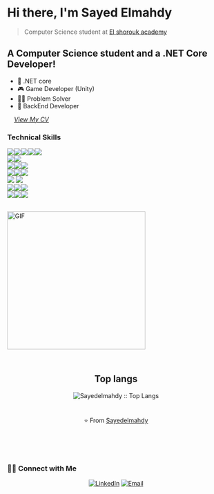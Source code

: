 # Hi there, I'm Sayed Elmahdy
> Computer Science student at [El shorouk academy](https://www.sha.edu.eg/)

## A Computer Science student and a .NET Core Developer!

- 🌱 .NET core
- 🎮 Game Developer (Unity)
- 👨‍💻 Problem Solver
- 🚀 BackEnd Developer 

&nbsp; &nbsp; *[View My CV](https://drive.google.com/file/d/1Hx9ra8fKD8HJQcJcWhFqrM-9KET2q-vW/view)*
<br />

### Technical Skills
<img src="https://img.shields.io/badge/c%23-%23239120.svg?style=for-the-badge&logo=csharp&logoColor=white"><img src="https://img.shields.io/badge/Microsoft%20SQL%20Server-CC2927?style=for-the-badge&logo=microsoft%20sql%20server&logoColor=white"><img src="https://img.shields.io/badge/.NET-5C2D91?style=for-the-badge&logo=.net&logoColor=white"><img src="https://img.shields.io/badge/Flutter-%2302569B.svg?style=for-the-badge&logo=Flutter&logoColor=white"><img src="https://img.shields.io/badge/unity-%23000000.svg?style=for-the-badge&logo=unity&logoColor=white"><br />
<img src="https://img.shields.io/badge/-Problem%20Solving-ffa804?style=flat"><img src="https://img.shields.io/badge/-C%20&%20C++-659ad2?style=flat&logo=c%2B%2B&logoColor=ffffff"> <br />
<img src = "https://img.shields.io/badge/-HTML5-E34F26?style=flat&logo=html5&logoColor=white"><img src = "https://img.shields.io/badge/-CSS3-1572B6?style=flat&logo=css3&logoColor=white"><img src="https://img.shields.io/badge/-JavaScript-black?style=flat&logo=javascript&logoColor=eed718"> <br />
<img src="https://img.shields.io/badge/-Java 8-06305b?style=flat&logo=java&logoColor=white"><img src="https://img.shields.io/badge/-Python%203-black?style=flat&logo=python&logoColor=white"><img src="https://img.shields.io/badge/-Database%20Management-4d008f?style=flat">  <br /><img src="https://img.shields.io/badge/-Android-black?style=flat&logo=android"> <img src="https://img.shields.io/badge/-JAVA-3a495d?style=flat&logoColor=67b7f7"> <br />
<img src="https://img.shields.io/badge/-Microsoft%20Word-164ead?style=flat&logo=microsoft%20word"><img src="https://img.shields.io/badge/-Microsoft%20Excel-026f39?style=flat&logo=microsoft%20excel"><img src="https://img.shields.io/badge/-Microsoft%20PowerPoint-b9361a?style=flat&logo=microsoft%20powerpoint">
<br /><img src="https://img.shields.io/badge/Android%20Studio-3DDC84.svg?style=for-the-badge&logo=android-studio&logoColor=white"><img src="https://img.shields.io/badge/CLion-black?style=for-the-badge&logo=clion&logoColor=white"><img src="https://img.shields.io/badge/Visual%20Studio-5C2D91.svg?style=for-the-badge&logo=visual-studio&logoColor=white">

<br />

<img align="center" width="320px" alt="GIF" src="https://c.tenor.com/GfSX-u7VGM4AAAAC/tenor.gif" />
<br><br>




#




<h2 align="center">Top langs</h2>
<p align="center"><img src="https://github-readme-stats.vercel.app/api/top-langs/?username=Sayedelmahdy&langs_count=10&theme=gotham&text_color=fff&layout=compact" alt="Sayedelmahdy :: Top Langs" /></p>

#

<p align = "center">
    ⭐️ From <a href="https://github.com/Sayedelmahdy/">Sayedelmahdy</a>
</p>

<br><br>

#
<h3> 🤝🏻 Connect with Me </h3>

<p align="center">
<a href="https://www.linkedin.com/in/sayed-elmahdy365/" target="_blank"><img alt="LinkedIn" src="https://img.shields.io/badge/LinkedIn-@SayedElmahdy-blue?style=flat&logo=linkedin"></a>
<a href="mailto:sayed.work223@gmail.com"><img alt="Email" src="https://img.shields.io/badge/Email-sayed.work223@gmail.com-red?style=flat&logo=gmail"></a>
</p>
